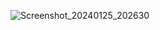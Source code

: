 ![Screenshot_20240125_202630](https://github.com/hbenjwal111/TVSAMPLE/assets/24839734/dfe5d791-2984-4249-ab73-9c0b2e52f657)
